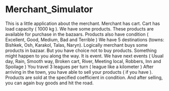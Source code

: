 # Merchant_Simulator
This is a little application about the merchant. Merchant has cart. Cart has load capacity ( 1000 kg ). We have some products. These products are available for purchase in the bazaars. Products also have condition ( Excellent, Good, Medium, Bad and Terrible ) We have 5 destinations (towns: Bishkek, Osh, Karakol, Talas, Naryn). Logically merchant buys some products in bazaar. But you have choice not to buy products. Something might happen to you along the way. It is event. We have next events ( Usual day, Rain, Smooth way, Broken cart, River, Meeting local, Robbers, Inn and Spoilage ) You travel 3 leagues per turn ( league like a kilometer ) After arriving in the town, you have able to sell your products ( if you have ). Products are sold at the specified coefficient in condition. And after selling, you can again buy goods and hit the road.
